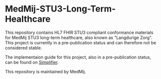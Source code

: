 # MedMij-STU3-Long-Term-Healthcare
This repository contains HL7 FHIR STU3 compliant conformance materials for MedMij STU3 long-term healthcare, also known as "Langdurige Zorg". This project is currently in a pre-publication status and can therefore not be considered stable.

The implementaion guide for this project, also in a pre-publication status, can be found on [Simplifier](https://simplifier.net/guide/medmij-stu3-bglz-ig).

This repository is maintained by MedMij.
